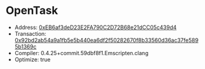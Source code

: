 # OpenTask
- Address: [0xEB6af3deD23E2FA790C2D72B68e21dCC05c439d4](https://rinkeby.etherscan.io/address/0xeb6af3ded23e2fa790c2d72b68e21dcc05c439d4)
- Transaction: [0x92bd2ab54a9a1fb5e5b440ea6df2f50282670f8b33560d36ac37fe5895b1369c](https://rinkeby.etherscan.io/tx/0x92bd2ab54a9a1fb5e5b440ea6df2f50282670f8b33560d36ac37fe5895b1369c)
- Compiler: 0.4.25+commit.59dbf8f1.Emscripten.clang
- Optimize: true

